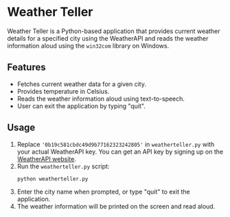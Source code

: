 # Weather Teller

Weather Teller is a Python-based application that provides current weather details for a specified city using the WeatherAPI and reads the weather information aloud using the `win32com` library on Windows.

## Features

- Fetches current weather data for a given city.
- Provides temperature in Celsius.
- Reads the weather information aloud using text-to-speech.
- User can exit the application by typing "quit".

## Usage

1. Replace `'0b19c581cbdc49d9b77162323242805'` in `weatherteller.py` with your actual WeatherAPI key. You can get an API key by signing up on the [WeatherAPI website](https://www.weatherapi.com/).
2. Run the `weatherteller.py` script:
    ```sh
    python weatherteller.py
    ```
3. Enter the city name when prompted, or type "quit" to exit the application.
4. The weather information will be printed on the screen and read aloud.
